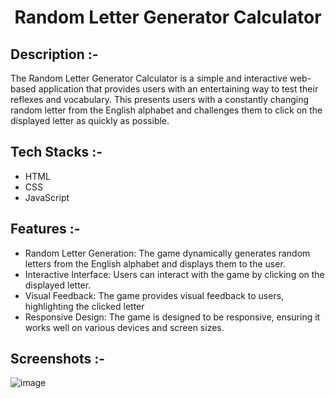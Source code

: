 # <p align="center">Random Letter Generator Calculator</p>

## Description :-

The Random Letter Generator Calculator is a simple and interactive web-based application that provides users with an entertaining way to test their reflexes and vocabulary. This presents users with a constantly changing random letter from the English alphabet and challenges them to click on the displayed letter as quickly as possible.

## Tech Stacks :-

- HTML
- CSS
- JavaScript

## Features :-

- Random Letter Generation: The game dynamically generates random letters from the English alphabet and displays them to the user.
- Interactive Interface: Users can interact with the game by clicking on the displayed letter.
- Visual Feedback: The game provides visual feedback to users, highlighting the clicked letter
- Responsive Design: The game is designed to be responsive, ensuring it works well on various devices and screen sizes.

## Screenshots :-

![image](https://github.com/Rakesh9100/CalcDiverse/assets/73993775/5cafb572-fcce-4233-b44f-83497c2dce8f)
